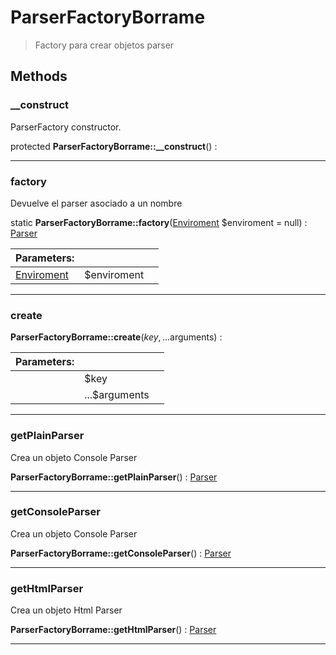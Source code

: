 
                                                                                                                                            
    
# ParserFactoryBorrame


> Factory para crear objetos parser
>
> 








## Methods

### __construct
ParserFactory constructor.


protected **ParserFactoryBorrame::__construct**() : 



---


### factory
Devuelve el parser asociado a un nombre


static **ParserFactoryBorrame::factory**([Enviroment](../../../Enviroment.md) $enviroment = null) : [Parser](../../../Parser.md)


|Parameters: | | |
| --- | --- | --- |
|[Enviroment](../../../Enviroment.md) |$enviroment |  |

---


### create



**ParserFactoryBorrame::create**($key, ...$arguments) : 


|Parameters: | | |
| --- | --- | --- |
| |$key |  |
| |...$arguments |  |

---


### getPlainParser
Crea un objeto Console Parser


**ParserFactoryBorrame::getPlainParser**() : [Parser](../../../Parser.md)



---


### getConsoleParser
Crea un objeto Console Parser


**ParserFactoryBorrame::getConsoleParser**() : [Parser](../../../Parser.md)



---


### getHtmlParser
Crea un objeto Html Parser


**ParserFactoryBorrame::getHtmlParser**() : [Parser](../../../Parser.md)



---


                                                                                                                                                                                                                                                                                                                                                                                                            
    
                                                                                                                                                                                                                                                                             
                